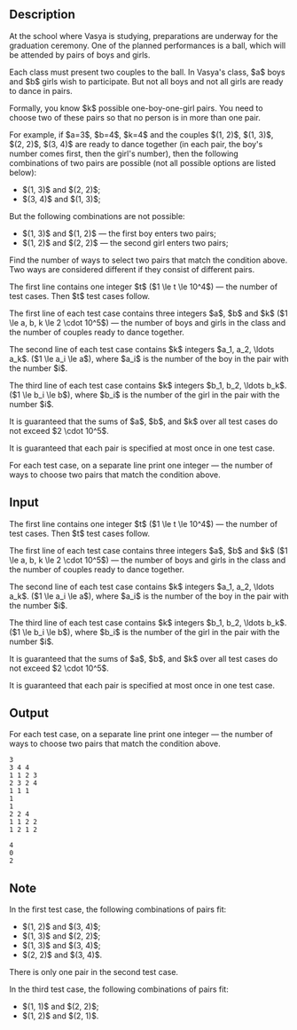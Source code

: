 ## Description

<div><p>At the school where Vasya is studying, preparations are underway for the graduation ceremony. One of the planned performances is a ball, which will be attended by pairs of boys and girls.</p><p>Each class must present two couples to the ball. In Vasya's class, $a$ boys and $b$ girls wish to participate. But not all boys and not all girls are ready to dance in pairs.</p><p>Formally, you know $k$ possible one-boy-one-girl pairs. You need to choose two of these pairs so that no person is in more than one pair.</p><p>For example, if $a=3$, $b=4$, $k=4$ and the couples $(1, 2)$, $(1, 3)$, $(2, 2)$, $(3, 4)$ are ready to dance together (in each pair, the boy's number comes first, then the girl's number), then the following combinations of two pairs are possible (not all possible options are listed below): </p><ul> <li> $(1, 3)$ and $(2, 2)$; </li><li> $(3, 4)$ and $(1, 3)$; </li></ul><p>But the following combinations are not possible: </p><ul> <li> $(1, 3)$ and $(1, 2)$&nbsp;— the first boy enters two pairs; </li><li> $(1, 2)$ and $(2, 2)$&nbsp;— the second girl enters two pairs; </li></ul><p>Find the number of ways to select two pairs that match the condition above. Two ways are considered different if they consist of different pairs.</p></div><div class="input-specification"><p>The first line contains one integer $t$ ($1 \le t \le 10^4$)&nbsp;— the number of test cases. Then $t$ test cases follow.</p><p>The first line of each test case contains three integers $a$, $b$ and $k$ ($1 \le a, b, k \le 2 \cdot 10^5$)&nbsp;— the number of boys and girls in the class and the number of couples ready to dance together.</p><p>The second line of each test case contains $k$ integers $a_1, a_2, \ldots a_k$. ($1 \le a_i \le a$), where $a_i$ is the number of the boy in the pair with the number $i$.</p><p>The third line of each test case contains $k$ integers $b_1, b_2, \ldots b_k$. ($1 \le b_i \le b$), where $b_i$ is the number of the girl in the pair with the number $i$.</p><p>It is guaranteed that the sums of $a$, $b$, and $k$ over all test cases do not exceed $2 \cdot 10^5$.</p><p>It is guaranteed that each pair is specified at most once in one test case.</p></div><div class="output-specification"><p>For each test case, on a separate line print one integer&nbsp;— the number of ways to choose two pairs that match the condition above.</p></div>

## Input

<p>The first line contains one integer $t$ ($1 \le t \le 10^4$)&nbsp;— the number of test cases. Then $t$ test cases follow.</p><p>The first line of each test case contains three integers $a$, $b$ and $k$ ($1 \le a, b, k \le 2 \cdot 10^5$)&nbsp;— the number of boys and girls in the class and the number of couples ready to dance together.</p><p>The second line of each test case contains $k$ integers $a_1, a_2, \ldots a_k$. ($1 \le a_i \le a$), where $a_i$ is the number of the boy in the pair with the number $i$.</p><p>The third line of each test case contains $k$ integers $b_1, b_2, \ldots b_k$. ($1 \le b_i \le b$), where $b_i$ is the number of the girl in the pair with the number $i$.</p><p>It is guaranteed that the sums of $a$, $b$, and $k$ over all test cases do not exceed $2 \cdot 10^5$.</p><p>It is guaranteed that each pair is specified at most once in one test case.</p>

## Output

<p>For each test case, on a separate line print one integer&nbsp;— the number of ways to choose two pairs that match the condition above.</p>





```input1
3
3 4 4
1 1 2 3
2 3 2 4
1 1 1
1
1
2 2 4
1 1 2 2
1 2 1 2
```




```output1
4
0
2
```



## Note

<p>In the first test case, the following combinations of pairs fit: </p><ul> <li> $(1, 2)$ and $(3, 4)$; </li><li> $(1, 3)$ and $(2, 2)$; </li><li> $(1, 3)$ and $(3, 4)$; </li><li> $(2, 2)$ and $(3, 4)$. </li></ul><p>There is only one pair in the second test case.</p><p>In the third test case, the following combinations of pairs fit: </p><ul> <li> $(1, 1)$ and $(2, 2)$; </li><li> $(1, 2)$ and $(2, 1)$. </li></ul>
